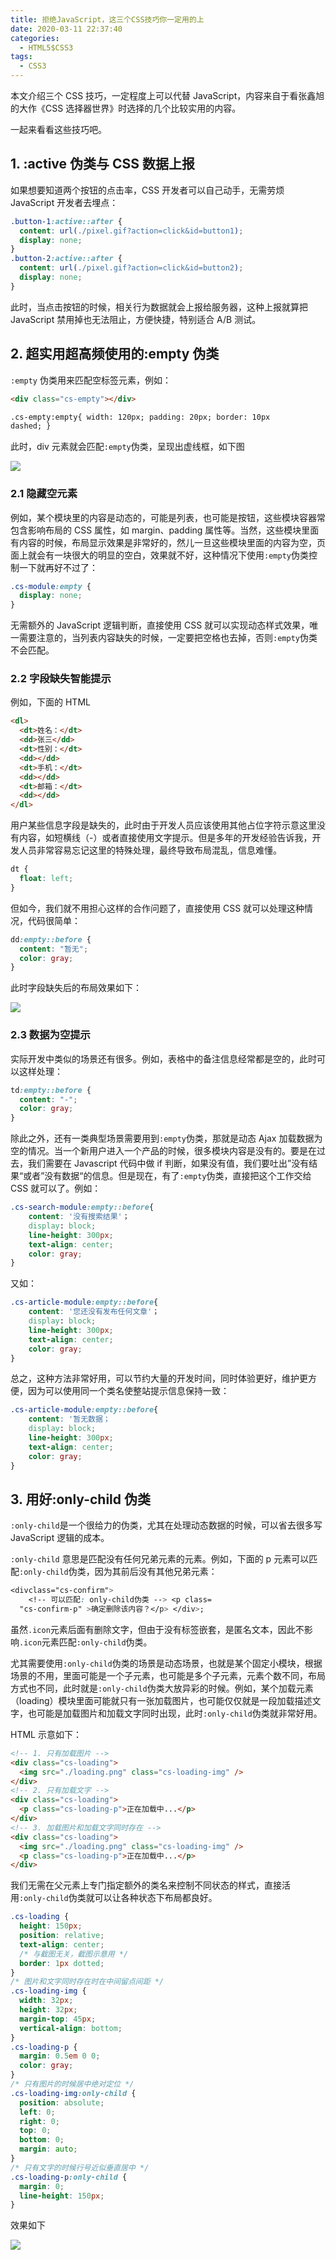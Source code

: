 ```yaml
---
title: 拒绝JavaScript，这三个CSS技巧你一定用的上​
date: 2020-03-11 22:37:40
categories:
  - HTML5$CSS3
tags:
  - CSS3
---
```


本文介绍三个 CSS 技巧，一定程度上可以代替 JavaScript，内容来自于看张鑫旭的大作《CSS 选择器世界》时选择的几个比较实用的内容。

一起来看看这些技巧吧。

<!-- more -->

## 1. :active 伪类与 CSS 数据上报

如果想要知道两个按钮的点击率，CSS 开发者可以自己动手，无需劳烦 JavaScript 开发者去埋点：

```css
.button-1:active::after {
  content: url(./pixel.gif?action=click&id=button1);
  display: none;
}
.button-2:active::after {
  content: url(./pixel.gif?action=click&id=button2);
  display: none;
}
```

此时，当点击按钮的时候，相关行为数据就会上报给服务器，这种上报就算把 JavaScript 禁用掉也无法阻止，方便快捷，特别适合 A/B 测试。

## 2. 超实用超高频使用的:empty 伪类

`:empty` 伪类用来匹配空标签元素，例如：

```html
<div class="cs-empty"></div>

.cs-empty:empty{ width: 120px; padding: 20px; border: 10px
dashed; }
```

此时，div 元素就会匹配`:empty`伪类，呈现出虚线框，如下图

![](https://myimgcloud.oss-cn-hangzhou.aliyuncs.com/202003/css-3tips/3.png)

### 2.1 隐藏空元素

例如，某个模块里的内容是动态的，可能是列表，也可能是按钮，这些模块容器常包含影响布局的 CSS 属性，如 margin、padding 属性等。当然，这些模块里面有内容的时候，布局显示效果是非常好的，然儿一旦这些模块里面的内容为空，页面上就会有一块很大的明显的空白，效果就不好，这种情况下使用`:empty`伪类控制一下就再好不过了：

```css
.cs-module:empty {
  display: none;
}
```

无需额外的 JavaScript 逻辑判断，直接使用 CSS 就可以实现动态样式效果，唯一需要注意的，当列表内容缺失的时候，一定要把空格也去掉，否则`:empty`伪类不会匹配。

### 2.2 字段缺失智能提示

例如，下面的 HTML

```html
<dl>
  <dt>姓名：</dt>
  <dd>张三</dd>
  <dt>性别：</dt>
  <dd></dd>
  <dt>手机：</dt>
  <dd></dd>
  <dt>邮箱：</dt>
  <dd></dd>
</dl>
```

用户某些信息字段是缺失的，此时由于开发人员应该使用其他占位字符示意这里没有内容，如短横线（-）或者直接使用文字提示。但是多年的开发经验告诉我，开发人员非常容易忘记这里的特殊处理，最终导致布局混乱，信息难懂。

```css
dt {
  float: left;
}
```

但如今，我们就不用担心这样的合作问题了，直接使用 CSS 就可以处理这种情况，代码很简单：

```css
dd:empty::before {
  content: "暂无";
  color: gray;
}
```

此时字段缺失后的布局效果如下：

![](https://myimgcloud.oss-cn-hangzhou.aliyuncs.com/202003/css-3tips/4.png)

### 2.3 数据为空提示

实际开发中类似的场景还有很多。例如，表格中的备注信息经常都是空的，此时可以这样处理：

```css
td:empty::before {
  content: "-";
  color: gray;
}
```

除此之外，还有一类典型场景需要用到`:empty`伪类，那就是动态 Ajax 加载数据为空的情况。当一个新用户进入一个产品的时候，很多模块内容是没有的。要是在过去，我们需要在 Javascript 代码中做 if 判断，如果没有值，我们要吐出”没有结果“或者”没有数据“的信息。但是现在，有了`:empty`伪类，直接把这个工作交给 CSS 就可以了。例如：

```css
.cs-search-module:empty::before{
    content: '没有搜索结果'；
    display: block;
    line-height: 300px;
    text-align: center;
    color: gray;
}
```

又如：

```css
.cs-article-module:empty::before{
    content: '您还没有发布任何文章'；
    display: block;
    line-height: 300px;
    text-align: center;
    color: gray;
}
```

总之，这种方法非常好用，可以节约大量的开发时间，同时体验更好，维护更方便，因为可以使用同一个类名使整站提示信息保持一致：

```css
.cs-article-module:empty::before{
    content: '暂无数据；
    display: block;
    line-height: 300px;
    text-align: center;
    color: gray;
}
```

## 3. 用好:only-child 伪类

`:only-child`是一个很给力的伪类，尤其在处理动态数据的时候，可以省去很多写 JavaScript 逻辑的成本。

`:only-child` 意思是匹配没有任何兄弟元素的元素。例如，下面的 p 元素可以匹配`:only-child`伪类，因为其前后没有其他兄弟元素：

```css
<divclass="cs-confirm">
    <!-- 可以匹配: only-child伪类 --> <p class=
  "cs-confirm-p" >确定删除该内容？</p> </div>;
```

虽然`.icon`元素后面有删除文字，但由于没有标签嵌套，是匿名文本，因此不影响`.icon`元素匹配`:only-child`伪类。

尤其需要使用`:only-child`伪类的场景是动态场景，也就是某个固定小模块，根据场景的不用，里面可能是一个子元素，也可能是多个子元素，元素个数不同，布局方式也不同，此时就是`:only-child`伪类大放异彩的时候。例如，某个加载元素（loading）模块里面可能就只有一张加载图片，也可能仅仅就是一段加载描述文字，也可能是加载图片和加载文字同时出现，此时`:only-child`伪类就非常好用。

HTML 示意如下：

```html
<!-- 1. 只有加载图片 -->
<div class="cs-loading">
  <img src="./loading.png" class="cs-loading-img" />
</div>
<!-- 2. 只有加载文字 -->
<div class="cs-loading">
  <p class="cs-loading-p">正在加载中...</p>
</div>
<!-- 3. 加载图片和加载文字同时存在 -->
<div class="cs-loading">
  <img src="./loading.png" class="cs-loading-img" />
  <p class="cs-loading-p">正在加载中...</p>
</div>
```

我们无需在父元素上专门指定额外的类名来控制不同状态的样式，直接活用`:only-child`伪类就可以让各种状态下布局都良好。

```css
.cs-loading {
  height: 150px;
  position: relative;
  text-align: center;
  /* 与截图无关，截图示意用 */
  border: 1px dotted;
}
/* 图片和文字同时存在时在中间留点间距 */
.cs-loading-img {
  width: 32px;
  height: 32px;
  margin-top: 45px;
  vertical-align: bottom;
}
.cs-loading-p {
  margin: 0.5em 0 0;
  color: gray;
}
/* 只有图片的时候居中绝对定位 */
.cs-loading-img:only-child {
  position: absolute;
  left: 0;
  right: 0;
  top: 0;
  bottom: 0;
  margin: auto;
}
/* 只有文字的时候行号近似垂直居中 */
.cs-loading-p:only-child {
  margin: 0;
  line-height: 150px;
}
```

效果如下

![](https://myimgcloud.oss-cn-hangzhou.aliyuncs.com/202003/css-3tips/5.png)
